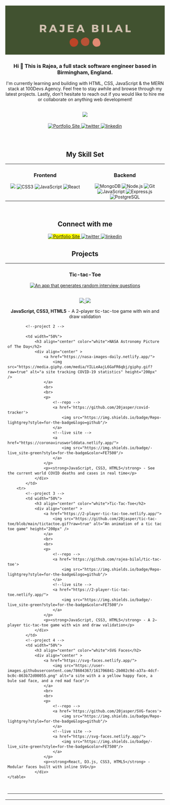 
[![MasterHead](https://github.com/rajea-bilal/rajea-bilal/blob/main/Class%20of%202021%20BS%20Business%20Administration.png)](http://rajea-bilal.netlify.app)
<!-- <h1 align="center">👋 This is Rajea - full stack software engineer</h1> -->
<h3 align="center">Hi 👋 This is Rajea, a full stack software engineer based in Birmingham, England.</h3>

<p align="center">I'm currently learning and building with HTML, CSS, JavaScript & the MERN stack at 100Devs Agency. Feel free to stay awhile and browse through my latest projects. Lastly, don't hesitate to reach out if you would like to hire me or collaborate on anything web development!</p>


<br>

<!-- Custom streak -->

<div align="center">
  <img src="http://github-readme-streak-stats.herokuapp.com?user=rajea-bilal&date_format=M%20j%5B%2C%20Y%5D&background=415230&fire=B85236&ring=B85236&currStreakLabel=D4C2B2&dates=D4C2B2&sideNums=D4C2B2&sideLabels=D4C2B2&stroke=D4C2B2&currStreakNum=D4C2B2">
</div>


<br>

<!-- Buttons Top -->

<div align="center"> 
<a href="https://rajea-bilal.netlify.app/">
<img src="https://img.shields.io/badge/-Portfolio-aa593e?style=for-the-badge&?logoWidth=50" alt="Portfolio Site" style="margin-bottom: 5px;" />
</a>
<a href="https://twitter.com/rajea-bilal">
<img src="https://img.shields.io/badge/-Twitter-aa593e?style=for-the-badge&?logoWidth=50" alt="twitter" style="margin-bottom: 5px;" />
</a>
<a href="https://linkedin.com/in/jacobasper191">
<img src="https://img.shields.io/badge/-Linkedin-aa593e?style=for-the-badge&?logoWidth=50" alt="linkedin" style="margin-bottom: 5px;" />
</a>  
</div>

<br>
<br>
  
<div align="center">
  
<h2>My Skill Set</h2>

<table><tr><td valign="top" width="40%">

  <h3 align="center">Frontend</h3>

<div align="center">  
<img src="https://img.shields.io/badge/html5-%23E34F26.svg?style=for-the-badge&logo=html5&logoColor=white" height="30" />  
<img src="https://img.shields.io/badge/css3-%231572B6.svg?style=for-the-badge&logo=css3&logoColor=white" alt="CSS3" height="30" />  
<img src="https://img.shields.io/badge/javascript-%23323330.svg?style=for-the-badge&logo=javascript&logoColor=%23F7DF1E)" alt="JavaScript" height="30" />  
<img src="https://img.shields.io/badge/react-%2320232a.svg?style=for-the-badge&logo=react&logoColor=%2361DAFB)" alt="React" height="30" />   
</div>

</td><td valign="top" width="40%">

  <h3 align="center">Backend</h3>

<div align="center">  
<img src="https://img.shields.io/badge/MongoDB-%234ea94b.svg?style=for-the-badge&logo=mongodb&logoColor=white)" alt="MongoDB" height="30" />  
<img src="https://img.shields.io/badge/node.js-6DA55F?style=for-the-badge&logo=node.js&logoColor=white)" alt="Node.js" height="30" />  
<img src="https://img.shields.io/badge/git-%23F05033.svg?style=for-the-badge&logo=git&logoColor=white)" alt="Git" height="30" />  
<img src="https://img.shields.io/badge/javascript-%23323330.svg?style=for-the-badge&logo=javascript&logoColor=%23F7DF1E)" alt="JavaScript" height="30" />  
<img src="https://img.shields.io/badge/express.js-%23404d59.svg?style=for-the-badge&logo=express&logoColor=%2361DAFB)" alt="Express.js" height="30" />
<img src="https://img.shields.io/badge/postgres-%23316192.svg?style=for-the-badge&logo=postgresql&logoColor=white" alt="PostgreSQL" height="30" />  
</div>

</td></tr></table>


</div>




<!-- <p><img align="left" src="https://github-readme-stats.vercel.app/api/top-langs?username=rajea-bilal&show_icons=true&locale=en&layout=compact" alt="rajea-bilal" /></p> -->
<!-- 
<p>&nbsp;<img align="center" src="https://github-readme-stats.vercel.app/api?username=rajea-bilal&show_icons=true&locale=en" alt="rajea-bilal" /></p> -->

<br>

<div align="center">

## Connect with me

<a href="https://rajea-bilal.netlify.app/">
<img src="https://img.shields.io/badge/-Portfolio-aa593e?style=for-the-badge&?logoWidth=50" alt="Portfolio Site" style="background:yellow;" />
</a>
<a href="https://twitter.com/rajeabilal">
<img src="https://img.shields.io/badge/-Twitter-aa593e?style=for-the-badge&?logoWidth=50" alt="twitter" style="margin-bottom: 5px;" />
</a>
<a href="https://www.linkedin.com/in/rajea-bilal-7a3612230/">
<img src="https://img.shields.io/badge/-Twitter-aa593e?style=for-the-badge&?logoWidth=50" alt="linkedin" style="margin-bottom: 5px;" />
</a>  

</div>

<!-- PROJECTS -->

<h2 align="center" color="white">Projects</h2>
<div align="center">
	<table>
		<tr>
			<!--project 1 -->
			<td width="50%">
				<h3 align="center" color="white">Tic-tac-Toe</h2>
				<div align="center" > 
					<a href="https://ticcy-tac-toe.netlify.app/">
						<img src="https://media.giphy.com/media/tTJBvWo2I89A2ZN1qv/giphy.gif?raw=true" alt="An app that generates random interview questions" />
					</a>
					<br>
					<br>
					<p>
                        <!--repo --> 
						<a href='https://github.com/20jasper/interview-question-api'>
							<img src="https://img.shields.io/badge/-Repo-aa593e?style=for-the-badge&?logoWidth=40"/>
						</a>  
                        <!--live site --> 
						<a href="https://ticcy-tac-toe.netlify.app/">
							<img src="https://img.shields.io/badge/-Live_site-aa593e?style=for-the-badge&?logoWidth=40"/>
						</a>	
					</p>
					<p><strong>JavaScript, CSS3, HTML5</strong> - A 2–player tic-tac-toe game with win and draw validation</p>
				</div>
				
				
			<!--project 2 -->
				
			<td width="50%">
				<h3 align="center" color="white">NASA Astronomy Picture of The Day</h2>
				<div align="center" > 
					<a href="https://nasa-images-daily.netlify.app/">
						<img src="https://media.giphy.com/media/YILLeAajL6GaFR6qbj/giphy.gif?raw=true" alt="a site tracking COVID-19 statistics" height="200px" />
					</a>
					<br>
					<br>
					<p>
                        <!--repo --> 
						<a href='https://github.com/20jasper/covid-tracker'>
							<img src="https://img.shields.io/badge/Repo-lightgrey?style=for-the-badge&logo=github"/>
						</a>  
                        <!--live site --> 
						<a href="https://coronavirusworlddata.netlify.app/">
							<img src="https://img.shields.io/badge/-live_site-green?style=for-the-badge&color=FE7500"/>
						</a>	
					</p>
					<p><strong>JavaScript, CSS3, HTML5</strong> - See the current world COVID deaths and cases in real time</p>
				</div>
			</td>
		<tr>
			<!--project 3 -->
			<td width="50%">
				<h3 align="center" color="white">Tic-Tac-Toe</h2>
				<div align="center" > 
					<a href="https://2-player-tic-tac-toe.netlify.app/">
						<img src="https://github.com/20jasper/tic-tac-toe/blob/main/tictactoe.gif?raw=true" alt="An animation of a tic tac toe game" height="200px" />
					</a>
					<br>
					<br>
					<p>
                        <!--repo --> 
						<a href='https://github.com/rajea-bilal/tic-tac-toe'>
							<img src="https://img.shields.io/badge/Repo-lightgrey?style=for-the-badge&logo=github"/>
						</a>  
                        <!--live site --> 
						<a href="https://2-player-tic-tac-toe.netlify.app/">
							<img src="https://img.shields.io/badge/-live_site-green?style=for-the-badge&color=FE7500"/>
						</a>	
					</p>
					<p><strong>JavaScript, CSS3, HTML5</strong> - A 2–player tic-tac-toe game with win and draw validation</p>
				</div>
			</td>
			<!--project 4 -->
			<td width="50%">
				<h3 align="center" color="white">SVG Faces</h2>
				<div align="center" > 
					<a href="https://svg-faces.netlify.app/">
						<img src="https://user-images.githubusercontent.com/78604367/161706841-2b002c9d-a37a-4dcf-bc0c-863b72d00055.png" alt="a site with a a yellow happy face, a bule sad face, and a red mad face"/>
					</a>
					<br>
					<br>
					<p>
                        <!--repo --> 
						<a href='https://github.com/20jasper/SVG-faces'>
							<img src="https://img.shields.io/badge/Repo-lightgrey?style=for-the-badge&logo=github"/>
						</a>  
                        <!--live site --> 
						<a href="https://svg-faces.netlify.app/">
							<img src="https://img.shields.io/badge/-live_site-green?style=for-the-badge&color=FE7500"/>
						</a>	
					</p>
					<p><strong>React, D3.js, CSS3, HTML5</strong> - Modular faces built with inline SVG</p>
				</div>
	</table>
</div>
<br />

---





